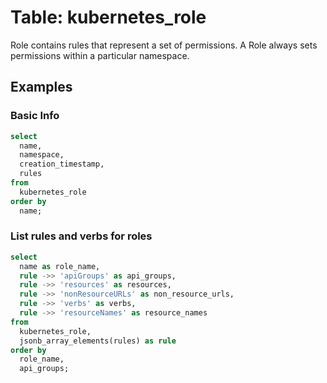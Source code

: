 # Table: kubernetes_role

Role contains rules that represent a set of permissions. A Role always sets permissions within a particular namespace.

## Examples

### Basic Info

```sql
select
  name,
  namespace,
  creation_timestamp,
  rules
from
  kubernetes_role
order by
  name;
```

### List rules and verbs for roles

```sql
select
  name as role_name,
  rule ->> 'apiGroups' as api_groups,
  rule ->> 'resources' as resources,
  rule ->> 'nonResourceURLs' as non_resource_urls,
  rule ->> 'verbs' as verbs,
  rule ->> 'resourceNames' as resource_names
from
  kubernetes_role,
  jsonb_array_elements(rules) as rule
order by
  role_name,
  api_groups;
```
